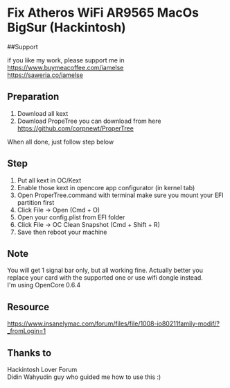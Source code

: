# Fix Atheros WiFi AR9565 MacOs BigSur (Hackintosh)

##Support

if you like my work, please support me in 
https://www.buymeacoffee.com/iamelse <br>
https://saweria.co/iamelse

## Preparation

1. Download all kext
2. Download PropeTree you can download from here https://github.com/corpnewt/ProperTree

When all done, just follow step below


## Step 

1. Put all kext in OC/Kext
2. Enable those kext in opencore app configurator (in kernel tab)
3. Open ProperTree.command with terminal make sure you mount your EFI partition first
4. Click File -> Open (Cmd + O)
5. Open your config.plist from EFI folder
6. Click File -> OC Clean Snapshot (Cmd + Shift + R)
7. Save then reboot your machine


## Note

You will get 1 signal bar only, but all working fine. Actually better you replace your card with the supported one or use wifi dongle instead. <br>
I'm using OpenCore 0.6.4



## Resource

https://www.insanelymac.com/forum/files/file/1008-io80211family-modif/?_fromLogin=1


## Thanks to

Hackintosh Lover Forum <br>
Didin Wahyudin guy who guided me how to use this :)
